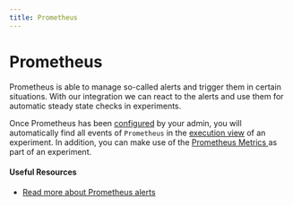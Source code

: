 ```yaml
---
title: Prometheus
---
```


# Prometheus

Prometheus is able to manage so-called alerts and trigger them in certain situations. With our integration we can react to the alerts and use them for automatic steady state checks in experiments.

Once Prometheus has been [configured](../../install-and-configure/configure-monitoring/prometheus.md) by your admin, you will automatically find all events of `Prometheus` in the [execution view](../../use-steadybit/experiments/#run) of an experiment. In addition, you can make use of the [Prometheus Metrics ](broken-reference)as part of an experiment.

#### Useful Resources

* [Read more about Prometheus alerts](https://prometheus.io/docs/alerting/overview/)
